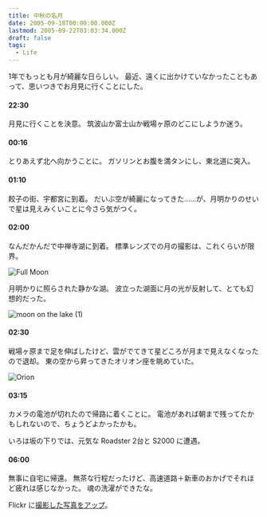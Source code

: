 ```yaml
---
title: 中秋の名月
date: 2005-09-18T00:00:00.000Z
lastmod: 2005-09-22T03:03:34.000Z
draft: false
tags:
  - Life
---
```


1年でもっとも月が綺麗な日らしい。 最近、遠くに出かけていなかったこともあって、思いつきでお月見に行くことにした。

#### 22:30

月見に行くことを決意。 筑波山か富士山か戦場ヶ原のどこにしようか迷う。

#### 00:16

とりあえず北へ向かうことに。 ガソリンとお腹を満タンにし、東北道に突入。

#### 01:10

餃子の街、宇都宮に到着。 だいぶ空が綺麗になってきた……が、月明かりのせいで星は見えみくいことに今さら気がつく。

#### 02:00

なんだかんだで中禅寺湖に到着。 標準レンズでの月の撮影は、これくらいが限界。

![Full Moon](@/assets/flickr/44450403.jpg "Full Moon")

月明かりに照らされた静かな湖。 波立った湖面に月の光が反射して、とても幻想的だった。

![moon on the lake (1)](@/assets/flickr/44450392.jpg "moon on the lake (1)")

#### 02:30

戦場ヶ原まで足を伸ばしたけど、雲がでてきて星どころが月まで見えなくなったので退却。 東の空から昇ってきたオリオン座を眺めていた。

![Orion](@/assets/flickr/44450448.jpg "Orion")

#### 03:15

カメラの電池が切れたので帰路に着くことに。 電池があれば朝まで残ってたかもしれないので、ちょうどよかったかも。

いろは坂の下りでは、元気な Roadster 2台と S2000 に遭遇。

#### 06:00

無事に自宅に帰還。 無茶な行程だったけど、高速道路＋新車のおかげでそれほど疲れは感じなかった。 魂の洗濯ができたな。

Flickr に[撮影した写真をアップ](http://www.flickr.com/photos/machu/archives/date-taken/2005/09/19/)。
